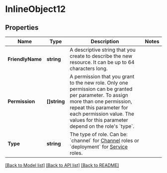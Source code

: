 # InlineObject12

## Properties

Name | Type | Description | Notes
------------ | ------------- | ------------- | -------------
**FriendlyName** | **string** | A descriptive string that you create to describe the new resource. It can be up to 64 characters long. | 
**Permission** | **[]string** | A permission that you grant to the new role. Only one permission can be granted per parameter. To assign more than one permission, repeat this parameter for each permission value. The values for this parameter depend on the role&#39;s &#x60;type&#x60;. | 
**Type** | **string** | The type of role. Can be: &#x60;channel&#x60; for [Channel](https://www.twilio.com/docs/chat/channels) roles or &#x60;deployment&#x60; for [Service](https://www.twilio.com/docs/chat/rest/service-resource) roles. | 

[[Back to Model list]](../README.md#documentation-for-models) [[Back to API list]](../README.md#documentation-for-api-endpoints) [[Back to README]](../README.md)


